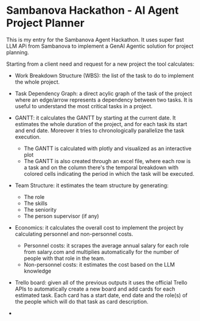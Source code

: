 # Sambanova Hackathon - AI Agent Project Planner

This is my entry for the Sambanova Agent Hackathon. It uses super fast LLM APi from Sambanova to implement a GenAI Agentic solution for project planning.

Starting from a client need and request for a new project the tool calculates:
- Work Breakdown Structure (WBS): the list of the task to do to implement the whole project.
- Task Dependency Graph: a direct acylic graph of the task of the project where an edge/arrow represents a dependency between two tasks. It is useful to understand the most critical tasks in a project.
- GANTT: it calculates the GANTT by starting at the current date. It estimates the whole duration of the project, and for each task its start and end date. Moreover it tries to chronologically parallelize the task execution.
  - The GANTT is calculated with plotly and visualized as an interactive plot
  - The GANTT is also created through an excel file, where each row is a task and on the column there's the temporal breakdown with colored cells indicating the period in which the task will be executed.
- Team Structure: it estimates the team structure by generating:
  - The role
  - The skills
  - The seniority
  - The person supervisor (if any)
- Economics: it calculates the overall cost to implement the project by calculating personnel and non-personnel costs.
  - Personnel costs: it scrapes the average annual salary for each role from salary.com and multiplies automatically for the number of people with that role in the team.
  - Non-personnel costs: it estimates the cost based on the LLM knowledge
- Trello board: given all of the previous outputs it uses the official Trello APIs to automatically create a new board and add cards for each estimated task. Each card has a start date, end date and the role(s) of the people which will do that task as card description.

- 
